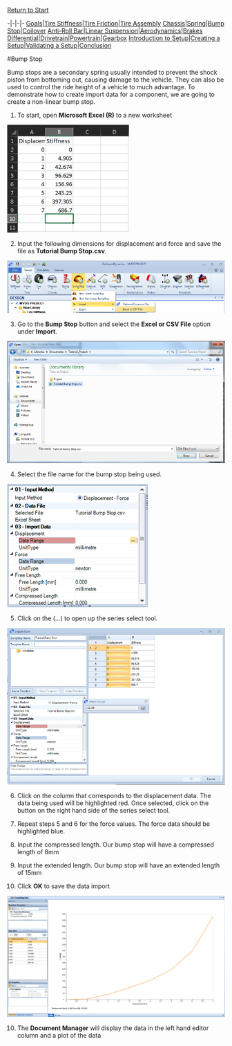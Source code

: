 [Return to Start](1_Tutorial_1.md)

-|-|-|-
[Goals](../1_Goals.md)|[Tire Stiffness](../3_Tire_Stiffness.md)|[Tire Friction](../4_Tire_Friction.md)|[Tire Assembly](../5_TireAssy.md)
[Chassis](../6_Chassis.md)|[Spring](../7_Spring.md)|[Bump Stop](../8_BumpStop.md)|[Coilover](../9_Coilover.md)
[Anti-Roll Bar](../10_ARB.md)|[Linear Suspension](../11_LinearSus.md)|[Aerodynamics](../12_Aero.md)|[Brakes](../13_Brakes.md)
[Differential](../14_Diff.md)|[Drivetrain](../15_DT.md)|[Powertrain](../16_Powertrain.md)|[Gearbox](../17_Gearbox.md)
[Introduction to Setup](../18_Setupintro.md)|[Creating a Setup](../19_Setup.md)|[Validating a Setup](../20_ValidateSetup.md)|[Conclusion](../21_Conclusion.md)

#Bump Stop

Bump stops are a secondary spring usually intended to prevent the shock piston from bottoming out, causing damage to the vehicle.  They can also be used to control the ride height of a vehicle to much advantage.  To demonstrate how to create import data for a component, we are going to create a non-linear bump stop.

1) To start, open __Microsoft Excel (R)__ to a new worksheet

![Bump Stop Data](../img/bump_stop_data.PNG)

2) Input the following dimensions for displacement and force and save the file as __Tutorial Bump Stop.csv__.

![Bump Stop Import](../img/bump_stop_import.png)

3) Go to the __Bump Stop__ button and select the __Excel or CSV File__ option under __Import__.

![Bump Stop File](../img/import_file.png)

4) Select the file name for the bump stop being used.

![Displacement Button](../img/displacement_bs.png)

5) Click on the (...) to open up the series select tool.

![Displacement Data](../img/displacement_data.png)

6) Click on the column that corresponds to the displacement data. The data being used will be highlighted red.  Once selected, click on the button on the right hand side of the series select tool.

7) Repeat steps 5 and 6 for the force values.  The force data should be highlighted blue.

8) Input the compressed length.  Our bump stop will have a compressed length of 8mm

9) Input the extended length.  Our bump stop will have an extended length of 15mm

10) Click __OK__ to save the data import

![Bump Stop Output](../img/bs_output.png)

10) The __Document Manager__ will display the data in the left hand editor column and a plot of the data

